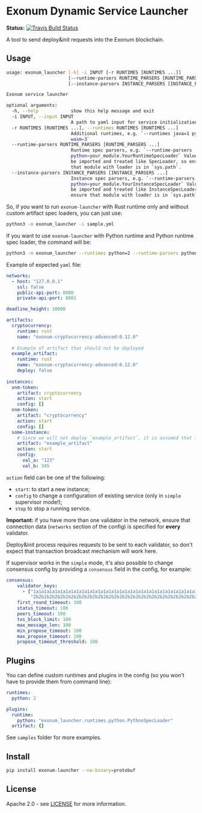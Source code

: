 # Exonum Dynamic Service Launcher

**Status:**
[![Travis Build Status](https://travis-ci.org/exonum/exonum-launcher.svg?branch=master)](https://travis-ci.org/exonum/exonum-launcher)

A tool to send deploy&init requests into the Exonum blockchain.

## Usage

```sh
usage: exonum_launcher [-h] -i INPUT [-r RUNTIMES [RUNTIMES ...]]
                       [--runtime-parsers RUNTIME_PARSERS [RUNTIME_PARSERS ...]]
                       [--instance-parsers INSTANCE_PARSERS [INSTANCE_PARSERS ...]]

Exonum service launcher

optional arguments:
  -h, --help            show this help message and exit
  -i INPUT, --input INPUT
                        A path to yaml input for service initialization
  -r RUNTIMES [RUNTIMES ...], --runtimes RUNTIMES [RUNTIMES ...]
                        Additional runtimes, e.g. `--runtimes java=1 python=2
                        wasm=3`
  --runtime-parsers RUNTIME_PARSERS [RUNTIME_PARSERS ...]
                        Runtime spec parsers, e.g. `--runtime-parsers
                        python=your_module.YourRuntimeSpecLoader` Values will
                        be imported and treated like SpecLoader, so ensure
                        that module with loader is in `sys.path`.
  --instance-parsers INSTANCE_PARSERS [INSTANCE_PARSERS ...]
                        Instance spec parsers, e.g. `--runtime-parsers
                        python=your_module.YourInstanceSpecLoader` Values will
                        be imported and treated like InstanceSpecLoader, so
                        ensure that module with loader is in `sys.path`.
```

So, if you want to run `exonum-launcher` with Rust runtime only and without custom artifact spec loaders, you can just use:

```sh
python3 -m exonum_launcher -i sample.yml
```

If you want to use `exonum-launcher` with Python runtime and Python runtime spec loader, the command will be:

```sh
python3 -m exonum_launcher --runtimes python=2 --runtime-parsers python=exonum_launcher.runtimes.python.PythonSpecLoader -i sample.yml
```

Example of expected `yaml` file:

```yaml
networks:
  - host: "127.0.0.1"
    ssl: false
    public-api-port: 8080
    private-api-port: 8081

deadline_height: 10000

artifacts:
  cryptocurrency:
    runtime: rust
    name: "exonum-cryptocurrency-advanced:0.12.0"
  
  # Example of artifact that should not be deployed
  example_artifact:
    runtime: rust
    name: "exonum-cryptocurrency-advanced:0.12.0"
    deploy: false
  
instances:
  xnm-token:
    artifact: cryptocurrency
    action: start
    config: []
  nnm-token:
    artifact: "cryptocurrency"
    action: start
    config: []
  some-instance:
    # Since we will not deploy `example_artifact`, it is assumed that it is already deployed
    artifact: "example_artifact"
    action: start
    config:
      val_a: "123"
      val_b: 345
```

`action` field can be one of the following:

- `start`: to start a new instance;
- `config` to change a configuration of existing service (only in `simple` supervisor mode!);
- `stop` to stop a running service.

**Important:** if you have more than one validator in the network, ensure that connection data
(`networks` section of the config) is specified for **every** validator.

Deploy&init process requires requests to be sent to each validator, so don't expect that transaction broadcast
mechanism will work here.

If supervisor works in the `simple` mode, it's also possible to change consensus config
by providing a `consensus` field in the config, for example:

```yaml
consensus:
    validator_keys:
      - ["1a1a1a1a1a1a1a1a1a1a1a1a1a1a1a1a1a1a1a1a1a1a1a1a1a1a1a1a1a1a1a1a",
         "2b2b2b2b2b2b2b2b2b2b2b2b2b2b2b2b2b2b2b2b2b2b2b2b2b2b2b2b2b2b2b2b"]
    first_round_timeout: 100
    status_timeout: 100
    peers_timeout: 100
    txs_block_limit: 100
    max_message_len: 100
    min_propose_timeout: 100
    max_propose_timeout: 100
    propose_timeout_threshold: 100
```

## Plugins

You can define custom runtimes and plugins in the config (so you won't have to provide them from command line):

```yaml
runtimes:
  python: 2

plugins:
  runtime:
    python: "exonum_launcher.runtimes.python.PythonSpecLoader"
  artifact: {}
```

See `samples` folder for more examples.

## Install

```sh
pip install exonum-launcher --no-binary=protobuf
```

## License

Apache 2.0 - see [LICENSE](LICENSE) for more information.
